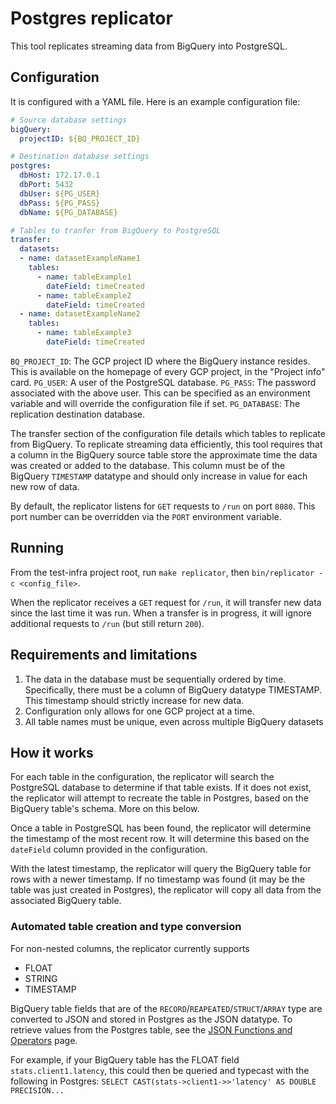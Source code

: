 # Postgres replicator

This tool replicates streaming data from BigQuery into PostgreSQL.

## Configuration

It is configured with a YAML file. Here is an example configuration file:

```yaml
# Source database settings
bigQuery:
  projectID: ${BQ_PROJECT_ID}

# Destination database settings
postgres:
  dbHost: 172.17.0.1
  dbPort: 5432
  dbUser: ${PG_USER}
  dbPass: ${PG_PASS}
  dbName: ${PG_DATABASE}

# Tables to tranfer from BigQuery to PostgreSQL
transfer:
  datasets:
  - name: datasetExampleName1
    tables:
      - name: tableExample1
        dateField: timeCreated
      - name: tableExample2
        dateField: timeCreated
  - name: datasetExampleName2
    tables:
      - name: tableExample3
        dateField: timeCreated
```

`BQ_PROJECT_ID`: The GCP project ID where the BigQuery instance resides. This is
available on the homepage of every GCP project, in the "Project info" card.
`PG_USER`: A user of the PostgreSQL database.
`PG_PASS`: The password associated with the above user. This can be specified as
an environment variable and will override the configuration file if set.
`PG_DATABASE`: The replication destination database.

The transfer section of the configuration file details which tables to replicate
from BigQuery. To replicate streaming data efficiently, this tool requires that
a column in the BigQuery source table store the approximate time the data was
created or added to the database. This column must be of the BigQuery
`TIMESTAMP` datatype and should only increase in value for each new row of data.

By default, the replicator listens for `GET` requests to `/run` on port `8080`.
This port number can be overridden via the `PORT` environment variable.

## Running

From the test-infra project root, run `make replicator`, then
`bin/replicator -c <config_file>`.

When the replicator receives a `GET` request for `/run`, it will transfer new
data since the last time it was run. When a transfer is in progress, it will
ignore additional requests to `/run` (but still return `200`).

## Requirements and limitations

1. The data in the database must be sequentially ordered by time. Specifically,
   there must be a column of BigQuery datatype TIMESTAMP. This timestamp should
   strictly increase for new data.
2. Configuration only allows for one GCP project at a time.
3. All table names must be unique, even across multiple BigQuery datasets

## How it works

For each table in the configuration, the replicator will search the PostgreSQL
database to determine if that table exists. If it does not exist, the replicator
will attempt to recreate the table in Postgres, based on the BigQuery table's
schema. More on this below.

Once a table in PostgreSQL has been found, the replicator will determine the
timestamp of the most recent row. It will determine this based on the
`dateField` column provided in the configuration.

With the latest timestamp, the replicator will query the BigQuery table for rows
with a newer timestamp. If no timestamp was found (it may be the table was just
created in Postgres), the replicator will copy all data from the associated
BigQuery table.

### Automated table creation and type conversion

For non-nested columns, the replicator currently supports

- FLOAT
- STRING
- TIMESTAMP

BigQuery table fields that are of the `RECORD`/`REAPEATED`/`STRUCT`/`ARRAY`
type are converted to JSON and stored in Postgres as the JSON datatype. To
retrieve values from the Postgres table, see the [JSON Functions and Operators]
page.

For example, if your BigQuery table has the FLOAT field `stats.client1.latency`,
this could then be queried and typecast with the following in Postgres: `SELECT
CAST(stats->client1->>'latency' AS DOUBLE PRECISION...`

[JSON Functions and Operators]: https://www.postgresql.org/docs/12/functions-json.html
